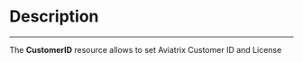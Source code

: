 # Description
-----------
The **CustomerID** resource allows to set Aviatrix Customer ID and License
